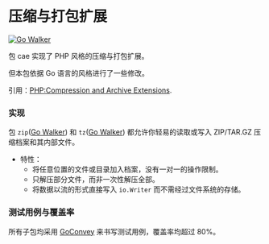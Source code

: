压缩与打包扩展
=============

[![Go Walker](http://gowalker.org/api/v1/badge)](http://gowalker.org/github.com/Unknwon/cae)

包 cae 实现了 PHP 风格的压缩与打包扩展。

但本包依据 Go 语言的风格进行了一些修改。

引用：[PHP:Compression and Archive Extensions](http://www.php.net/manual/en/refs.compression.php).

### 实现

包 `zip`([Go Walker](http://gowalker.org/github.com/Unknwon/cae/zip)) 和 `tz`([Go Walker](http://gowalker.org/github.com/Unknwon/cae/tz)) 都允许你轻易的读取或写入 ZIP/TAR.GZ 压缩档案和其内部文件。

- 特性：
	- 将任意位置的文件或目录加入档案，没有一对一的操作限制。
	- 只解压部分文件，而非一次性解压全部。 
	- 将数据以流的形式直接写入 `io.Writer` 而不需经过文件系统的存储。

### 测试用例与覆盖率

所有子包均采用 [GoConvey](http://goconvey.co/) 来书写测试用例，覆盖率均超过 80%。